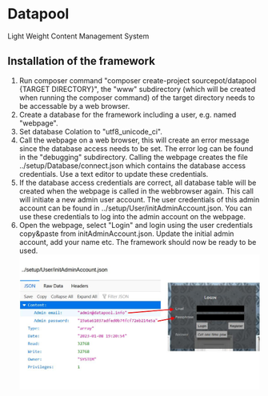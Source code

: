 # Datapool
 Light Weight Content Management System
## Installation of the framework
1. Run composer command "composer create-project sourcepot/datapool {TARGET DIRECTORY}", the "www" subdirectory (which will be created when running the composer command) of the target directory needs to be accessable by a web browser.
2. Create a database for the framework including a user, e.g. named "webpage".
3. Set database Colation to "utf8_unicode_ci".
4. Call the webpage on a web browser, this will create an error message since the database access needs to be set. The error log can be found in the "debugging" subdirectory. Calling the webpage creates the file ../setup/Database/connect.json which contains the database access credentials. Use a text editor to update these credentials.
5. If the database access credentials are correct, all database table will be created when the webpage is called in the webbrowser again. This call will initiate a new admin user account. The user credentials of this admin account can be found in ../setup/User/initAdminAccount.json. You can use these credentials to log into the admin account on the webpage.
6. Open the webpage, select "Login" and login using the user credentials copy&paste from initAdminAccount.json. Update the initial admin account, add your name etc. The framework should now be ready to be used.
![alt text](https://github.com/SourcePot/datapool/blob/main/docs/initAdminAccount.jpg?raw=true)
